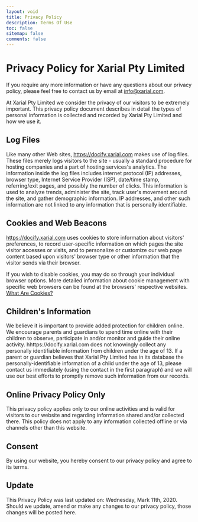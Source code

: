 ```yaml
---
layout: void
title: Privacy Policy
description: Terms Of Use
toc: false
sitemap: false
comments: false
---
```

# Privacy Policy for Xarial Pty Limited
If you require any more information or have any questions about our privacy policy, please feel free to contact us by email at info@xarial.com.

At Xarial Pty Limited we consider the privacy of our visitors to be extremely important. This privacy policy document describes in detail the types of personal information is collected and recorded by Xarial Pty Limited and how we use it.

## Log Files
Like many other Web sites, https://docify.xarial.com makes use of log files. These files merely logs visitors to the site - usually a standard procedure for hosting companies and a part of hosting services's analytics. The information inside the log files includes internet protocol (IP) addresses, browser type, Internet Service Provider (ISP), date/time stamp, referring/exit pages, and possibly the number of clicks. This information is used to analyze trends, administer the site, track user's movement around the site, and gather demographic information. IP addresses, and other such information are not linked to any information that is personally identifiable.

## Cookies and Web Beacons
https://docify.xarial.com uses cookies to store information about visitors' preferences, to record user-specific information on which pages the site visitor accesses or visits, and to personalize or customize our web page content based upon visitors' browser type or other information that the visitor sends via their browser.

If you wish to disable cookies, you may do so through your individual browser options. More detailed information about cookie management with specific web browsers can be found at the browsers' respective websites. [What Are Cookies?](https://simple.wikipedia.org/wiki/HTTP_cookie)

## Children's Information
We believe it is important to provide added protection for children online. We encourage parents and guardians to spend time online with their children to observe, participate in and/or monitor and guide their online activity. hhttps://docify.xarial.com does not knowingly collect any personally identifiable information from children under the age of 13. If a parent or guardian believes that Xarial Pty Limited has in its database the personally-identifiable information of a child under the age of 13, please contact us immediately (using the contact in the first paragraph) and we will use our best efforts to promptly remove such information from our records.

## Online Privacy Policy Only
This privacy policy applies only to our online activities and is valid for visitors to our website and regarding information shared and/or collected there. This policy does not apply to any information collected offline or via channels other than this website.

## Consent
By using our website, you hereby consent to our privacy policy and agree to its terms.

## Update
This Privacy Policy was last updated on: Wednesday, Mark 11th, 2020.
Should we update, amend or make any changes to our privacy policy, those changes will be posted here.